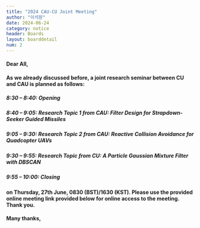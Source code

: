 ```yaml
---
title: "2024 CAU-CU Joint Meeting"
author: "이석원"
date: 2024-06-24
category: notice
header: Boards
layout: boarddetail
num: 2
---
```


#### Dear All,

#### As we already discussed before, a joint research seminar between CU and CAU is planned as follows:
 
##### 8:30 – 8:40: Opening

##### 8:40 – 9:05: Research Topic 1 from CAU: Filter Design for Strapdown-Seeker Guided Missiles

##### 9:05 – 9:30: Research Topic 2 from CAU: Reactive Collision Avoidance for Quadcopter UAVs

##### 9:30 – 9:55: Research Topic from CU: A Particle Gaussian Mixture Filter with DBSCAN

##### 9:55 – 10:00: Closing

#### on Thursday, 27th June, 0830 (BST)/1630 (KST). Please use the provided online meeting link provided below for online access to the meeting. Thank you.

 #### Many thanks,

